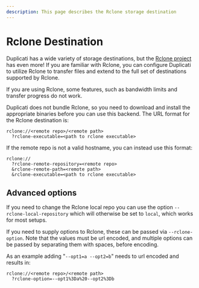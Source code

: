 ```yaml
---
description: This page describes the Rclone storage destination
---
```


# Rclone Destination

Duplicati has a wide variety of storage destinations, but the [Rclone project](https://rclone.org) has even more! If you are familiar with Rclone, you can configure Duplicati to utilize Rclone to transfer files and extend to the full set of destinations supported by Rclone.

If you are using Rclone, some features, such as bandwidth limits and transfer progress do not work.

Duplicati does not bundle Rclone, so you need to download and install the appropriate binaries before you can use this backend. The URL format for the Rclone destination is:

```
rclone://<remote repo>/<remote path>
  ?rclone-executable=<path to rclone executable>
```

If the remote repo is not a valid hostname, you can instead use this format:

```
rclone://
  ?rclone-remote-repository=<remote repo>
  &rclone-remote-path=<remote path>
  &rclone-executable=<path to rclone executable>
```

## Advanced options

If you need to change the Rclone local repo you can use the option `--rclone-local-repository` which will otherwise be set to `local`, which works for most setups.

If you need to supply options to Rclone, these can be passed via `--rclone-option`. Note that the values must be url encoded, and multiple options can be passed by separating them with spaces, before encoding.

As an example adding "`--opt1=a --opt2=b`" needs to url encoded and results in:

```
rclone://<remote repo>/<remote path>
  ?rclone-option=--opt1%3Da%20--opt2%3Db
```
